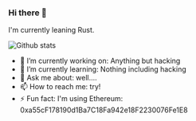 ### Hi there 👋

I'm currently leaning Rust.

![Github stats](https://github-readme-stats.vercel.app/api?username=SilverBut&show_icons=true)


- 🔭 I’m currently working on: Anything but hacking
- 🌱 I’m currently learning: Nothing including hacking
- 💬 Ask me about: well....
- 📫 How to reach me: try!
- ⚡ Fun fact: I'm using Ethereum: 0xa55cF178190d1Ba7C18Fa942e18F2230076Fe1E8
